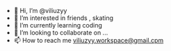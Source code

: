 - 👋 Hi, I’m @viliuzyy
- 👀 I’m interested in friends , skating
- 🌱 I’m currently learning coding
- 💞️ I’m looking to collaborate on ...
- 📫 How to reach me viliuzyy.workspace@gmail.cpm

<!---
viliuzyy/viliuzyy is a ✨ special ✨ repository because its `README.md` (this file) appears on your GitHub profile.
You can click the Preview link to take a look at your changes.
--->
